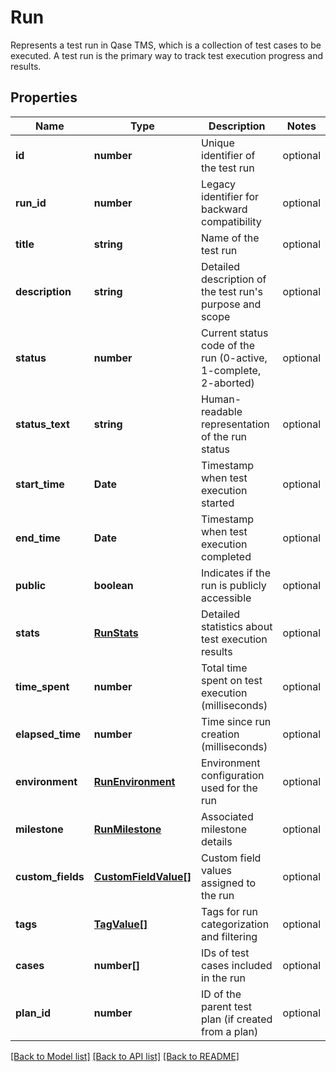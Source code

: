 # Run

Represents a test run in Qase TMS, which is a collection of test cases to be executed. A test run is the primary way to track test execution progress and results.

## Properties

Name | Type | Description | Notes
------------ | ------------- | ------------- | -------------
**id** | **number** | Unique identifier of the test run | optional
**run_id** | **number** | Legacy identifier for backward compatibility | optional
**title** | **string** | Name of the test run | optional
**description** | **string** | Detailed description of the test run's purpose and scope | optional
**status** | **number** | Current status code of the run (0-active, 1-complete, 2-aborted) | optional
**status_text** | **string** | Human-readable representation of the run status | optional
**start_time** | **Date** | Timestamp when test execution started | optional
**end_time** | **Date** | Timestamp when test execution completed | optional
**public** | **boolean** | Indicates if the run is publicly accessible | optional
**stats** | [**RunStats**](RunStats.md) | Detailed statistics about test execution results | optional
**time_spent** | **number** | Total time spent on test execution (milliseconds) | optional
**elapsed_time** | **number** | Time since run creation (milliseconds) | optional
**environment** | [**RunEnvironment**](RunEnvironment.md) | Environment configuration used for the run | optional
**milestone** | [**RunMilestone**](RunMilestone.md) | Associated milestone details | optional
**custom_fields** | [**CustomFieldValue[]**](CustomFieldValue.md) | Custom field values assigned to the run | optional
**tags** | [**TagValue[]**](TagValue.md) | Tags for run categorization and filtering | optional
**cases** | **number[]** | IDs of test cases included in the run | optional
**plan_id** | **number** | ID of the parent test plan (if created from a plan) | optional

[[Back to Model list]](../README.md#documentation-for-models) [[Back to API list]](../README.md#documentation-for-api-endpoints) [[Back to README]](../README.md)
